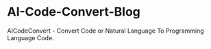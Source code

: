 # AI-Code-Convert-Blog
AICodeConvert - Convert Code or Natural Language To Programming Language Code.
